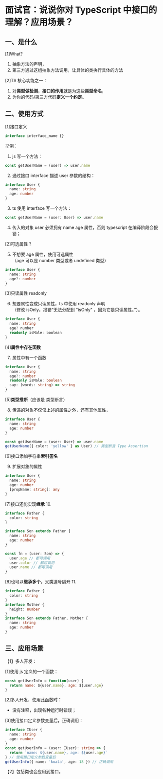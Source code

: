 # 面试官：说说你对 TypeScript 中接口的理解？应用场景？

## 一、是什么

[1]What?

1. 抽象方法的声明，
2. 第三方通过这组抽象方法调用，让具体的类执行具体的方法

[2]TS 核心功能之一：

1. 对**类型做检测**，**接口的作用**就是为这些**类型命名**，
2. 为你的代码/第三方代码**定义一个约定**。

## 二、使用方式

[1]接口定义

```ts
interface interface_name {}
```

举例：

1. js 写一个方法：

```js
const getUserName = (user) => user.name
```

2. 通过接口 interface 描述 user 参数的结构：

```ts
interface User {
  name: string
  age: number
}
```

3. ts 使用 interface 写一个方法：

```ts
const getUserName = (user: User) => user.name
```

4. 传入的对象 user 必须拥有 name age 属性，否则 typescript 在编译阶段会报错；

[2]可选属性 ?

5. 不想要 age 属性，使用可选属性  
   （age 可以是 number 类型或者 undefined 类型）

```ts
interface User {
  name: string
  age?: number
}
```

[3]只读属性 readonly

6. 想要属性变成只读属性，ts 中使用 readonly 声明  
   （修改 isOnly，报错“无法分配到 "isOnly" ，因为它是只读属性。”）。

```ts
interface User {
  name: string
  age? number
  readonly isMale: boolean
}
```

[4]**属性中存在函数**

7. 属性中有一个函数

```ts
interface User {
  name: string
  age?: number
  readonly isMale: boolean
  say: (words: string) => string
}
```

[5]**类型推断**（应该是 类型断言）

8. 传递的对象不仅仅上述的属性之外，还有其他属性，

```ts
interface User {
  name: string
  age: number
}

const getUserName = (user: User) => user.name
getUserName({ color: 'yellow' } as User) // 类型断言 Type Assertion
```

[6]接口添加字符串**索引签名**

9. 扩展对象的属性

```ts
interface User {
  name: string
  age: number
  [propName: string]: any
}
```

[7]接口还能实现**继承** 10.

```ts
interface Father {
  color: string
}

interface Son extends Father {
  name: string
  age: number
}

const fn = (user: Son) => {
  user.age // 都可调用
  user.color // 都可调用
  user.name // 都可调用
}
```

[8]也可以**继承多个**，父类逗号隔开 11.

```ts
interface Father {
  color: string
}
interface Mother {
  height: number
}
interface Son extends Father, Mother {
  name: string
  age: number
}
```

## 三、应用场景

【1】多人开发：

[1]使用 js 定义的一个函数：

```js
const getUserInfo = function(user) {
  return name: ${user.name}, age: ${user.age}
}
```

[2]多人开发，使用此函数时：

- 没有注释，出现各种运行时错误；

[3]使用接口定义参数变量后，正确调用：

```ts
interface IUser {
  name: string
  age: number
}
const getUserInfo = (user: IUser): string => {
  return `name: ${user.name}, age: ${user.age}`
} // 使用接口定义参数变量后
getUserInfo({ name: 'koala', age: 18 }) // 正确调用
```

【2】包括类也会应用到接口。
